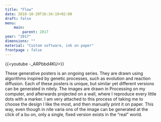 ```yaml
---
title: "Flow"
date: 2018-10-20T16:34:19+02:00
draft: false
menu:
    main:   
        parent: 2017
year: "2017"
dimensions: ""
material: "Custom software, ink on paper"
frontpage : false 
---
```


{{<youtube -_ARPbbd4KU>}}

These generative posters is an ongoing series. They are drawn using algorithms inspired by genetic processes, such as evolution and reaction diffusion. Each of these posters is unique, but similar yet different versions can be generated in nitely. The images are drawn in Processing on my computer, and afterwards projected on a wall, where I reproduce every little dots with a marker. I am very attached to this process of taking me to choose the design I like the most, and then manually print it on paper. This way, even though in nite varia ons of the image can be generated at the click of a bu on, only a single, fixed version exists in the “real” world.